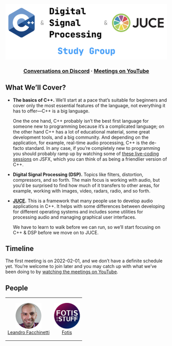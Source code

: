 <img alt="C++ & Digital Signal Processing & JUCE · Study Group" src="images/splash.png" width="830" />

<h3 align="center">
<a href="https://discord.gg/3jWqw4AyuE"><strong>Conversations on Discord</strong></a> ·
<a href="https://www.youtube.com/c/leafac"><strong>Meetings on YouTube</strong></a>
</h3>

## What We’ll Cover?

- **The basics of C++.** We’ll start at a pace that’s suitable for beginners and cover only the most essential features of the language, not everything it has to offer—C++ is a big language.

  One the one hand, C++ probably isn’t the best first language for someone new to programming because it’s a complicated language; on the other hand C++ has a lot of educational material, some great development tools, and a big community. And depending on the application, for example, real-time audio processing, C++ is the de-facto standard. In any case, if you’re completely new to programming you should probably ramp up by watching some of [these live-coding sessions](https://www.youtube.com/c/leafac) on JSFX, which you can think of as being a friendlier version of C++.

- **Digital Signal Processing (DSP).** Topics like filters, distortion, compressors, and so forth. The main focus is working with audio, but you’d be surprised to find how much of it transfers to other areas, for example, working with images, video, radars, radio, and so forth.

- **[JUCE](https://juce.com).** This is a framework that many people use to develop audio applications in C++. It helps with some differences between developing for different operating systems and includes some utilities for processing audio and managing graphical user interfaces.

  We have to learn to walk before we can run, so we’ll start focusing on C++ & DSP before we move on to JUCE.

## Timeline

The first meeting is on 2022-02-01, and we don’t have a definite schedule yet. You’re welcome to join later and you may catch up with what we’ve been doing to by [watching the meetings on YouTube](https://www.youtube.com/c/leafac).

## People

<table>
<tr>
<td>
<p align="center">
<a href="https://leafac.com">
<img alt="Leandro Facchinetti" src="images/leandro-facchinetti.png" width="80"><br/>
Leandro Facchinetti
</a>
</p>
</td>
<td>
<p align="center">
<a href="https://leafac.com">
<img alt="Fotis" src="images/fotis.png" width="80"><br/>
Fotis
</a>
</p>
</td>
</tr>
</table>
